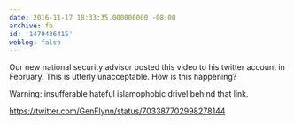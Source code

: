 ```yaml
---
date: 2016-11-17 18:33:35.000000000 -08:00
archive: fb
id: '1479436415'
weblog: false
---
```


Our new national security advisor posted this video to his twitter account in February. This is utterly unacceptable. How is this happening?

Warning: insufferable hateful islamophobic drivel behind that link. 

https://twitter.com/GenFlynn/status/703387702998278144
